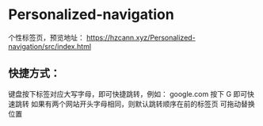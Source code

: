 # Personalized-navigation
个性标签页，预览地址：
https://hzcann.xyz/Personalized-navigation/src/index.html

## 快捷方式：

键盘按下标签对应大写字母，即可快捷跳转，例如：
google.com 按下 G 即可快速跳转
如果有两个网站开头字母相同，则默认跳转顺序在前的标签页
可拖动替换位置
